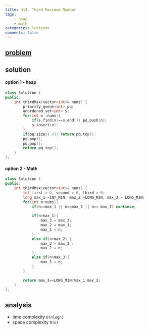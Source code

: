 ```yaml
---
title: 414. Third Maximum Number
tags:
    - heap
    - math
categories: leetcode
comments: false
---
```


## [problem](https://leetcode.com/problems/)


## solution
#### option 1 - heap

```c++
class Solution {
public:
    int thirdMax(vector<int>& nums) {
        priority_queue<int> pq;
        unordered_set<int> s;
        for(int n :nums){
            if(s.find(n)==s.end()) pq.push(n);
            s.insert(n);
        }
        if(pq.size() <3) return pq.top();
        pq.pop();
        pq.pop();
        return pq.top();
    }
};
```

#### option 2 - Math
```c++
class Solution {
public:
    int thirdMax(vector<int>& nums) {
        int first = 0, second = 0, third = 0;
        long max_1 =INT_MIN, max_2 =LONG_MIN, max_3 = LONG_MIN;
        for(int n:nums){
            if(n==max_1 || n==max_2 || n== max_3) continue;
            
            if(n>max_1){
                max_3 = max_2;
                max_2 = max_1;
                max_1 = n;
            }
            else if(n>max_2) {
                max_3 = max_2 ;
                max_2 = n;
            }
            else if(n>max_3){
                max_3 = n;
            }
        }
        
        return max_3==LONG_MIN?max_1:max_3;
    }
};
```
## analysis
- time complexity `O(nlogn)`
- space complexity `O(n)`